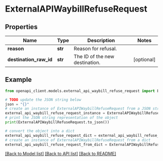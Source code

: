 # ExternalAPIWaybillRefuseRequest


## Properties

Name | Type | Description | Notes
------------ | ------------- | ------------- | -------------
**reason** | **str** | Reason for refusal. | 
**destination_raw_id** | **str** | The ID of the new destination. | [optional] 

## Example

```python
from openapi_client.models.external_api_waybill_refuse_request import ExternalAPIWaybillRefuseRequest

# TODO update the JSON string below
json = "{}"
# create an instance of ExternalAPIWaybillRefuseRequest from a JSON string
external_api_waybill_refuse_request_instance = ExternalAPIWaybillRefuseRequest.from_json(json)
# print the JSON string representation of the object
print(ExternalAPIWaybillRefuseRequest.to_json())

# convert the object into a dict
external_api_waybill_refuse_request_dict = external_api_waybill_refuse_request_instance.to_dict()
# create an instance of ExternalAPIWaybillRefuseRequest from a dict
external_api_waybill_refuse_request_from_dict = ExternalAPIWaybillRefuseRequest.from_dict(external_api_waybill_refuse_request_dict)
```
[[Back to Model list]](../README.md#documentation-for-models) [[Back to API list]](../README.md#documentation-for-api-endpoints) [[Back to README]](../README.md)


